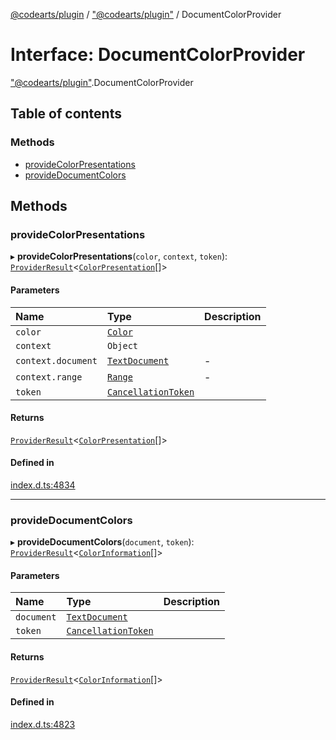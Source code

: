 [@codearts/plugin](../README.md) / ["@codearts/plugin"](../modules/_codearts_plugin_.md) / DocumentColorProvider

# Interface: DocumentColorProvider

["@codearts/plugin"](../modules/_codearts_plugin_.md).DocumentColorProvider

## Table of contents

### Methods

- [provideColorPresentations](codearts_plugin_.DocumentColorProvider.md#providecolorpresentations)
- [provideDocumentColors](codearts_plugin_.DocumentColorProvider.md#providedocumentcolors)

## Methods

### provideColorPresentations

▸ **provideColorPresentations**(`color`, `context`, `token`): [`ProviderResult`](../modules/_codearts_plugin_.md#providerresult)<[`ColorPresentation`](../classes/codearts_plugin_.ColorPresentation.md)[]\>

#### Parameters

| Name | Type | Description |
| :------ | :------ | :------ |
| `color` | [`Color`](../classes/codearts_plugin_.Color.md) |  |
| `context` | `Object` |  |
| `context.document` | [`TextDocument`](codearts_plugin_.TextDocument.md) | - |
| `context.range` | [`Range`](../classes/codearts_plugin_.Range.md) | - |
| `token` | [`CancellationToken`](codearts_plugin_.CancellationToken.md) |  |

#### Returns

[`ProviderResult`](../modules/_codearts_plugin_.md#providerresult)<[`ColorPresentation`](../classes/codearts_plugin_.ColorPresentation.md)[]\>

#### Defined in

[index.d.ts:4834](https://github.com/huaweicloud/cloudide-plugin-api/blob/b58031b/index.d.ts#L4834)

___

### provideDocumentColors

▸ **provideDocumentColors**(`document`, `token`): [`ProviderResult`](../modules/_codearts_plugin_.md#providerresult)<[`ColorInformation`](../classes/codearts_plugin_.ColorInformation.md)[]\>

#### Parameters

| Name | Type | Description |
| :------ | :------ | :------ |
| `document` | [`TextDocument`](codearts_plugin_.TextDocument.md) |  |
| `token` | [`CancellationToken`](codearts_plugin_.CancellationToken.md) |  |

#### Returns

[`ProviderResult`](../modules/_codearts_plugin_.md#providerresult)<[`ColorInformation`](../classes/codearts_plugin_.ColorInformation.md)[]\>

#### Defined in

[index.d.ts:4823](https://github.com/huaweicloud/cloudide-plugin-api/blob/b58031b/index.d.ts#L4823)

